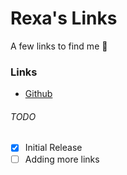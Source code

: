 # Rexa's Links
A few links to find me 👋
### Links
* [Github](https://github.com/r3x4w)
###### TODO
- [x] Initial Release
- [ ] Adding more links
